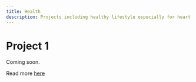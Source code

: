 ```yaml
---
title: Health
description: Projects including healthy lifestyle especially for heart health and brain health.
---
```


# Project 1

Coming soon.

Read more [here](../docs/subfolder/business-blog)
